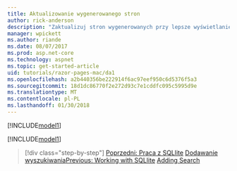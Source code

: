 ```yaml
---
title: Aktualizowanie wygenerowanego stron
author: rick-anderson
description: "Zaktualizuj stron wygenerowanych przy lepsze wyświetlanie."
manager: wpickett
ms.author: riande
ms.date: 08/07/2017
ms.prod: asp.net-core
ms.technology: aspnet
ms.topic: get-started-article
uid: tutorials/razor-pages-mac/da1
ms.openlocfilehash: a2b440356be222914f6ac97eef950c6d5376f5a3
ms.sourcegitcommit: 18d1dc86770f2e272d93c7e1cddfc095c5995d9e
ms.translationtype: MT
ms.contentlocale: pl-PL
ms.lasthandoff: 01/30/2018
---
```

[!INCLUDE[model1](../../includes/RP/da1.md)]

[!INCLUDE[model1](../../includes/RP/da2.md)]

>[!div class="step-by-step"]
<span data-ttu-id="8c854-103">[Poprzedni: Praca z SQLlite](xref:tutorials/razor-pages-mac/sql)
[Dodawanie wyszukiwania](xref:tutorials/razor-pages-mac/search)</span><span class="sxs-lookup"><span data-stu-id="8c854-103">[Previous: Working with SQLlite](xref:tutorials/razor-pages-mac/sql)
[Adding Search](xref:tutorials/razor-pages-mac/search)</span></span>
